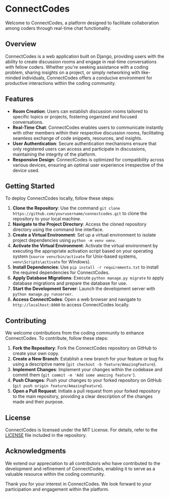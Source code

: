 # ConnectCodes

Welcome to ConnectCodes, a platform designed to facilitate collaboration among coders through real-time chat functionality.

## Overview

ConnectCodes is a web application built on Django, providing users with the ability to create discussion rooms and engage in real-time conversations with fellow coders. Whether you're seeking assistance with a coding problem, sharing insights on a project, or simply networking with like-minded individuals, ConnectCodes offers a conducive environment for productive interactions within the coding community.

## Features

- **Room Creation**: Users can establish discussion rooms tailored to specific topics or projects, fostering organized and focused conversations.
- **Real-Time Chat**: ConnectCodes enables users to communicate instantly with other members within their respective discussion rooms, facilitating seamless exchange of code snippets, resources, and insights.
- **User Authentication**: Secure authentication mechanisms ensure that only registered users can access and participate in discussions, maintaining the integrity of the platform.
- **Responsive Design**: ConnectCodes is optimized for compatibility across various devices, ensuring an optimal user experience irrespective of the device used.

## Getting Started

To deploy ConnectCodes locally, follow these steps:

1. **Clone the Repository**: Use the command `git clone https://github.com/yourusername/connectcodes.git` to clone the repository to your local machine.
2. **Navigate to the Project Directory**: Access the cloned repository directory using the command line interface.
3. **Create a Virtual Environment**: Set up a virtual environment to isolate project dependencies using `python -m venv venv`.
4. **Activate the Virtual Environment**: Activate the virtual environment by executing the appropriate activation script based on your operating system (`source venv/bin/activate` for Unix-based systems, `venv\Scripts\activate` for Windows).
5. **Install Dependencies**: Use `pip install -r requirements.txt` to install the required dependencies for ConnectCodes.
6. **Apply Database Migrations**: Execute `python manage.py migrate` to apply database migrations and prepare the database for use.
7. **Start the Development Server**: Launch the development server with `python manage.py runserver`.
8. **Access ConnectCodes**: Open a web browser and navigate to `http://localhost:8000` to access ConnectCodes locally.

## Contributing

We welcome contributions from the coding community to enhance ConnectCodes. To contribute, follow these steps:

1. **Fork the Repository**: Fork the ConnectCodes repository on GitHub to create your own copy.
2. **Create a New Branch**: Establish a new branch for your feature or bug fix using a descriptive name (`git checkout -b feature/AmazingFeature`).
3. **Implement Changes**: Implement your changes within the codebase and commit them (`git commit -m 'Add some amazing feature'`).
4. **Push Changes**: Push your changes to your forked repository on GitHub (`git push origin feature/AmazingFeature`).
5. **Open a Pull Request**: Initiate a pull request from your forked repository to the main repository, providing a clear description of the changes made and their purpose.

## License

ConnectCodes is licensed under the MIT License. For details, refer to the [LICENSE](LICENSE) file included in the repository.

## Acknowledgments

We extend our appreciation to all contributors who have contributed to the development and refinement of ConnectCodes, enabling it to serve as a valuable resource within the coding community.

Thank you for your interest in ConnectCodes. We look forward to your participation and engagement within the platform.
